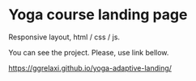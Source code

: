 # Yoga course landing page

Responsive layout, html / css / js.

You can see the project. Please, use link bellow.

https://ggrelaxi.github.io/yoga-adaptive-landing/
